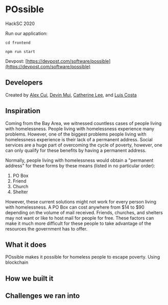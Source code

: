 # POssible
HackSC 2020

Run our application:

`cd frontend`

`npm run start`


Devpost: [https://devpost.com/software/possible](https://devpost.com/software/possible)

## Developers

Created by [Alex Cui](https://github.com/alexcdot), [Devin Mui](https://github.com/DevinMui), [Catherine Lee](https://github.com/catherinelee274), and [Luis Costa](https://github.com/LuisCGit)



## Inspiration

Coming from the Bay Area, we witnessed countless cases of people living with homelessness. People living with homelessness experience many problems. However, one of the biggest problems people living with homelessness experience is their lack of a permanent address. Social services are a huge part of overcoming the cycle of poverty, however, one can only qualify for these benefits by having a permanent address.

Normally, people living with homelessness would obtain a "permanent address" for these forms by these means (listed in no particular order):

1. PO Box
2. Friend
3. Church
4. Shelter

However, these current solutions might not work for every person living with homelessness. A PO Box can cost anywhere from $14 to $90 depending on the volume of mail received. Friends, churches, and shelters may not want or like to host mail for people for free. These factors can make it much more difficult for these people to take advantage of the resources the government has to offer.


## What it does
POssible makes it possible for homeless people to escape poverty. Using blockchain




## How we built it


## Challenges we ran into



